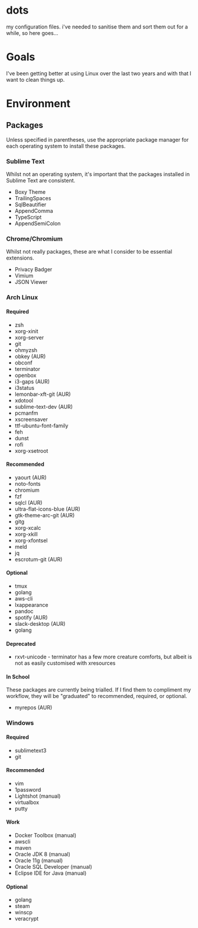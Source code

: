 # dots
my configuration files. i've needed to sanitise them and sort them out for a while, so here goes...

# Goals

I've been getting better at using Linux over the last two years and with that I want to clean things up.

# Environment

## Packages

Unless specified in parentheses, use the appropriate package manager for each operating system to install these packages.

### Sublime Text

Whilst not an operating system, it's important that the packages installed in Sublime Text are consistent.

- Boxy Theme
- TrailingSpaces
- SqlBeautifier
- AppendComma
- TypeScript
- AppendSemiColon

### Chrome/Chromium

Whilst not really packages, these are what I consider to be essential extensions.

- Privacy Badger
- Vimium
- JSON Viewer

### Arch Linux

#### Required

- zsh
- xorg-xinit
- xorg-server
- git
- ohmyzsh
- obkey (AUR)
- obconf
- terminator
- openbox
- i3-gaps (AUR)
- i3status
- lemonbar-xft-git (AUR)
- xdotool
- sublime-text-dev (AUR)
- pcmanfm
- xscreensaver
- ttf-ubuntu-font-family
- feh
- dunst
- rofi
- xorg-xsetroot

#### Recommended

- yaourt (AUR)
- noto-fonts
- chromium
- fzf
- sqlcl (AUR)
- ultra-flat-icons-blue (AUR)
- gtk-theme-arc-git (AUR)
- gitg
- xorg-xcalc
- xorg-xkill
- xorg-xfontsel
- meld
- jq
- escrotum-git (AUR)

#### Optional

- tmux
- golang
- aws-cli
- lxappearance
- pandoc
- spotify (AUR)
- slack-desktop (AUR)
- golang

#### Deprecated

- rxvt-unicode - terminator has a few more creature comforts, but albeit is not as easily customised with xresources

#### In School

These packages are currently being trialled. If I find them to compliment my workflow, they will be "graduated" to recommended, required, or optional.

- myrepos (AUR)

### Windows

#### Required

- sublimetext3
- git

#### Recommended
- vim
- 1password
- Lightshot (manual)
- virtualbox
- putty

#### Work

- Docker Toolbox (manual)
- awscli
- maven
- Oracle JDK 8 (manual)
- Oracle 11g (manual)
- Oracle SQL Developer (manual)
- Eclipse IDE for Java (manual)

#### Optional

- golang
- steam
- winscp
- veracrypt
